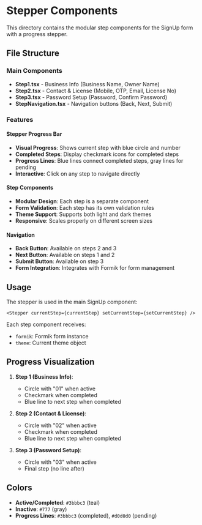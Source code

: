 # Stepper Components

This directory contains the modular step components for the SignUp form with a progress stepper.

## File Structure

### Main Components
- **Step1.tsx** - Business Info (Business Name, Owner Name)
- **Step2.tsx** - Contact & License (Mobile, OTP, Email, License No)
- **Step3.tsx** - Password Setup (Password, Confirm Password)
- **StepNavigation.tsx** - Navigation buttons (Back, Next, Submit)

### Features

#### Stepper Progress Bar
- **Visual Progress**: Shows current step with blue circle and number
- **Completed Steps**: Display checkmark icons for completed steps
- **Progress Lines**: Blue lines connect completed steps, gray lines for pending
- **Interactive**: Click on any step to navigate directly

#### Step Components
- **Modular Design**: Each step is a separate component
- **Form Validation**: Each step has its own validation rules
- **Theme Support**: Supports both light and dark themes
- **Responsive**: Scales properly on different screen sizes

#### Navigation
- **Back Button**: Available on steps 2 and 3
- **Next Button**: Available on steps 1 and 2
- **Submit Button**: Available on step 3
- **Form Integration**: Integrates with Formik for form management

## Usage

The stepper is used in the main SignUp component:

```tsx
<Stepper currentStep={currentStep} setCurrentStep={setCurrentStep} />
```

Each step component receives:
- `formik`: Formik form instance
- `theme`: Current theme object

## Progress Visualization

1. **Step 1 (Business Info)**: 
   - Circle with "01" when active
   - Checkmark when completed
   - Blue line to next step when completed

2. **Step 2 (Contact & License)**:
   - Circle with "02" when active
   - Checkmark when completed
   - Blue line to next step when completed

3. **Step 3 (Password Setup)**:
   - Circle with "03" when active
   - Final step (no line after)

## Colors
- **Active/Completed**: `#3bbbc3` (teal)
- **Inactive**: `#777` (gray)
- **Progress Lines**: `#3bbbc3` (completed), `#d0d0d0` (pending)
